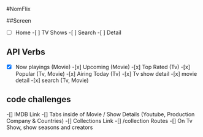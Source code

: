 #NomFlix

##Screen

-[ ] Home -[ ] TV Shows -[ ] Search -[ ] Detail

## API Verbs

-[x] Now playings (Movie) -[x] Upcoming (Movie) -[x] Top Rated (Tv) -[x] Popular (Tv, Movie) -[x] Airing Today (Tv) -[x] Tv show detail -[x] movie detail -[x] search (Tv, Movie)

## code challenges

-[] IMDB Link
-[] Tabs inside of Movie / Show Details (Youtube, Production Company & Countries)
-[] Collections Link
-[] /collection Routes
-[] On Tv Show, show seasons and creators
